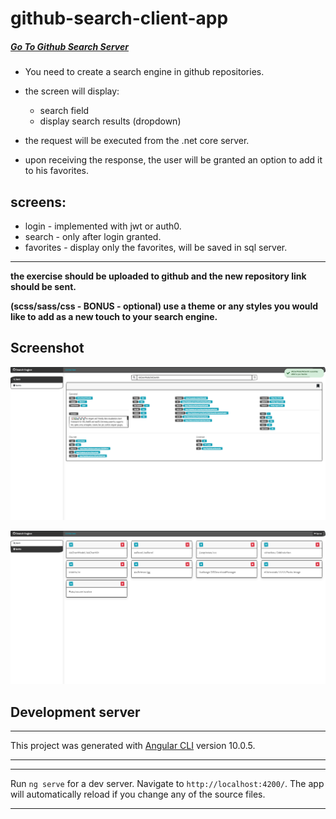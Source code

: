 # github-search-client-app

##### [Go To Github Search Server](https://github.com/AviNessimian/GithubSearch "GithubSearch")

* You need to create a search engine in github repositories.
* the screen will display:
  - search field
  - display search results (dropdown)

* the request will be executed from the .net core server.

* upon receiving the response, the user will be granted an option to add it to his favorites.

## screens:
  - login - implemented with jwt or auth0.
  - search - only after login granted.
  - favorites - display only the favorites, will be saved in sql server.

___

**the exercise should be uploaded to github and the new repository link should be sent.** 

**(scss/sass/css - BONUS - optional) use a theme or any styles you would like to add as a new touch to your search engine.**
  
## Screenshot
![Screenshot](Capture1.PNG)

![Screenshot](Capture2.PNG)


## Development server

___

This project was generated with [Angular CLI](https://github.com/angular/angular-cli) version 10.0.5.
___

___
Run `ng serve` for a dev server. Navigate to `http://localhost:4200/`. The app will automatically reload if you change any of the source files.
___

